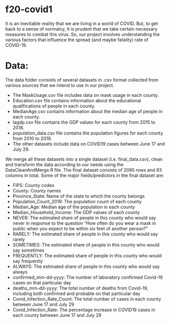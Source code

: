 # f20-covid1
It is an inevitable reality that we are living in a world of COVID. But, to get back
to a sense of normalcy, it is prudent that we take certain necessary measures to
combat this virus.
So, our project involves understanding the various factors that influence the spread (and maybe fatality)
rate of COVID-19.

# Data:
The data folder consists of several datasets in .csv format collected from various sources that we intend to use in our project.
- The MaskUsage.csv file includes data on mask usage in each county.
- Education.csv file contains information about the educational qualifications of people in each county.
- MedianAge.csv contains information about the median age of people in each county.
- lagdp.csv file contains the GDP values for each county from 2015 to 2018.
- population_data.csv file contains the population figures for each county from 2010 to 2019.
- The other datasets include data on COVID19 cases between June 17 and July 29.

We merge all these datasets into a single dataset (i.e. final_data.csv), clean and transform the data according to our needs using the DataCleanAndMerge.R file. The final dataset consists of 2065 rows and 83 columns in total.
Some of the major fields/predictors in the final dataset are:
- FIPS: County codes
- County: County names
- Province_State: Name of the state to which the county belongs
- Population_Count_2019: The population count of each county
- Median_Age: Median age of the population in each county
- Median_Household_Income: The GDP values of each county
- NEVER: The estimated share of people in this county who would say never in response to the question “How often do you wear a mask in public when you expect to be within six feet of another person?”
- RARELY: The estimated share of people in this county who would say rarely
- SOMETIMES: The estimated share of people in this county who would say sometimes
- FREQUENTLY: The estimated share of people in this county who would say frequently
- ALWAYS: The estimated share of people in this county who would say always
- confirmed_mm-dd-yyyy: The number of laboratory confirmed Covid-19 cases on that particular day
- deaths_mm-dd-yyyy: The total number of deaths from Covid-19, including both confirmed and probable on that particular day
- Covid_Infection_Rate_Count: The total number of cases in each county between June 17 and July 29
- Covid_Infection_Rate: The percentage increase in COVID19 cases in each county between June 17 and July 29
